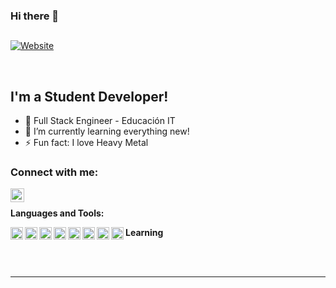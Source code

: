 ### Hi there 👋

##

[![Website](https://user-images.githubusercontent.com/74331400/161770871-5b1129ca-a4ed-491f-810a-98df2ad65714.png)][website]

<br />

## I'm a Student Developer!
- 🔭 Full Stack Engineer - Educación IT
- 🌱 I’m currently learning everything new!
- ⚡ Fun fact: I love Heavy Metal

### Connect with me:

[<img align="left" alt="XxKevin97xX | LinkedIn" width="22px" src="https://user-images.githubusercontent.com/74331400/136290421-8e932c72-8ce6-444f-b139-d7b54565d7fb.png" />][linkedin]

<br />

**Languages and Tools:**  

<code><img align="left" alt="HTML5" height="20" src="https://user-images.githubusercontent.com/74331400/123281407-0cf3d000-d4e0-11eb-90a2-101763c2af5e.png" /></code>
<code><img align="left" alt="CSS3" height="20" src="https://user-images.githubusercontent.com/74331400/123281401-0bc2a300-d4e0-11eb-86b6-00ef026d177f.png" /></code>
<code><img align="left" alt="JavaScript" height="20" src="https://user-images.githubusercontent.com/74331400/123281409-0cf3d000-d4e0-11eb-8a48-13a4afb507d0.png" /></code>
<code><img align="left" alt="Git" height="20" src="https://user-images.githubusercontent.com/74331400/123281403-0c5b3980-d4e0-11eb-8775-5e1da075d97e.png" /></code>
<code><img align="left" alt="GitHub" height="20" src="https://user-images.githubusercontent.com/74331400/123281405-0c5b3980-d4e0-11eb-9621-37f4522e3299.png" /></code>
<code><img align="left" alt="Linux" height="20" src="https://user-images.githubusercontent.com/74331400/123281412-0d8c6680-d4e0-11eb-9754-64805bd75cb3.png" /></code>


**Learning**
<code><img align="left" alt="Node.js" height="20" src="https://user-images.githubusercontent.com/74331400/123281413-0d8c6680-d4e0-11eb-8ae6-7a8b7e466ca0.png" /></code>
<code><img align="left" alt="mongodb" height="20" src="https://user-images.githubusercontent.com/74331400/194762208-8df23a27-2d39-4a19-9c35-7f323d75310d.png" /></code>

<br />
<br />

---

[website]: https://www.facebook.com/taekwondoitfgeba
[linkedin]: https://www.linkedin.com/in/kevin-suasnabar/
